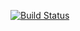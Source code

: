 [![Build Status](https://travis-ci.com/dingxuan2000/Project110_Lab5.svg?branch=master)](https://travis-ci.com/dingxuan2000/Project110_Lab5)